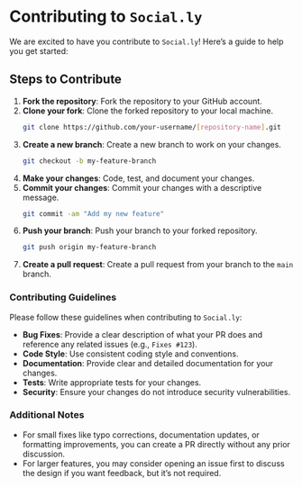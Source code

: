 # Contributing to `Social.ly`

We are excited to have you contribute to `Social.ly`! Here’s a guide to help you get started:

## Steps to Contribute

1. **Fork the repository**: Fork the repository to your GitHub account.
2. **Clone your fork**: Clone the forked repository to your local machine.
   ```bash
   git clone https://github.com/your-username/[repository-name].git
   ```
3. **Create a new branch**: Create a new branch to work on your changes.
   ```bash
   git checkout -b my-feature-branch
   ```
4. **Make your changes**: Code, test, and document your changes.
5. **Commit your changes**: Commit your changes with a descriptive message.
   ```bash
   git commit -am "Add my new feature"
   ```
6. **Push your branch**: Push your branch to your forked repository.
   ```bash
   git push origin my-feature-branch
   ```
7. **Create a pull request**: Create a pull request from your branch to the `main` branch.

### Contributing Guidelines

Please follow these guidelines when contributing to `Social.ly`:
- **Bug Fixes**: Provide a clear description of what your PR does and reference any related issues (e.g., `Fixes #123`).
- **Code Style**: Use consistent coding style and conventions.
- **Documentation**: Provide clear and detailed documentation for your changes.
- **Tests**: Write appropriate tests for your changes.
- **Security**: Ensure your changes do not introduce security vulnerabilities.

### Additional Notes
- For small fixes like typo corrections, documentation updates, or formatting improvements, you can create a PR directly without any prior discussion.
- For larger features, you may consider opening an issue first to discuss the design if you want feedback, but it’s not required.
